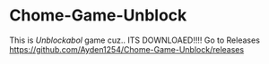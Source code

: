 # Chome-Game-Unblock
This is *Unblockabol* game cuz.. ITS DOWNLOAED!!!!
Go to Releases https://github.com/Ayden1254/Chome-Game-Unblock/releases
